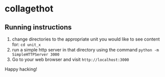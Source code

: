 # collagethot

## Running instructions

1. change directories to the appropriate unit you would like to see content for: `cd unit_x`
2. run a simple http server in that directory using the command
`python -m SimpleHTTPServer 3000`
3. Go to your web browser and visit `http://localhost:3000`

Happy hacking!
